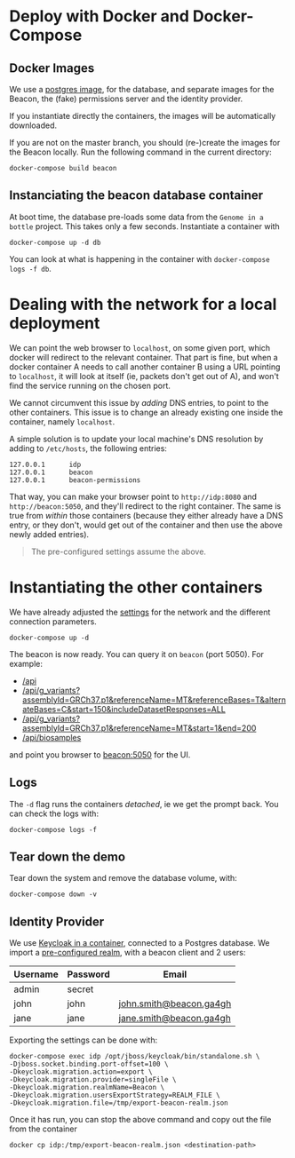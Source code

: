 # Deploy with Docker and Docker-Compose

## Docker Images

We use a [postgres image](https://github.com/docker-library/postgres/blob/34df4665bfdccf28deac2ed2924127b94489a576/9.6/alpine/Dockerfile), for the database, and separate images for the Beacon, the (fake) permissions server and the identity provider.

If you instantiate directly the containers, the images will be automatically downloaded.

If you are not on the master branch, you should (re-)create the images for the Beacon locally. Run the following command in the current directory:

	docker-compose build beacon
	

## Instanciating the beacon database container

At boot time, the database pre-loads some data from the `Genome in a bottle` project.
This takes only a few seconds. Instantiate a container with

	docker-compose up -d db

You can look at what is happening in the container with `docker-compose logs -f db`.

# Dealing with the network for a local deployment

We can point the web browser to `localhost`, on some given port,
which docker will redirect to the relevant container. That part is
fine, but when a docker container A needs to call another container B
using a URL pointing to `localhost`, it will look at itself (ie,
packets don't get out of A), and won't find the service running on the
chosen port.

We cannot circumvent this issue by _adding_ DNS entries, to point to
the other containers. This issue is to change an already existing one
inside the container, namely `localhost`.

A simple solution is to update your local machine's DNS resolution by
adding to `/etc/hosts`, the following entries:

	127.0.0.1      idp
	127.0.0.1      beacon
	127.0.0.1      beacon-permissions

That way, you can make your browser point to `http://idp:8080` and
`http://beacon:5050`, and they'll redirect to the right container. The
same is true from _within_ those containers (because they either
already have a DNS entry, or they don't, would get out of the
container and then use the above newly added entries).

> The pre-configured settings assume the above.

# Instantiating the other containers 

We have already adjusted the [settings](beacon.yml) for the network and the different connection parameters.

	docker-compose up -d

The beacon is now ready. You can query it on `beacon` (port 5050). For example:  

* [/api](http://beacon:5050/api)
* [/api/g_variants?assemblyId=GRCh37.p1&referenceName=MT&referenceBases=T&alternateBases=C&start=150&includeDatasetResponses=ALL](http://beacon:5050/api/g_variants?assemblyId=GRCh37.p1&referenceName=MT&referenceBases=T&alternateBases=C&start=150&includeDatasetResponses=ALL)
* [/api/g_variants?assemblyId=GRCh37.p1&referenceName=MT&start=1&end=200](http://beacon:5050/api/g_variants?assemblyId=GRCh37.p1&referenceName=MT&start=1&end=200)
* [/api/biosamples](http://beacon:5050/api/biosamples)

and point you browser to [beacon:5050](http://beacon:5050) for the UI.


## Logs

The `-d` flag runs the containers _detached_, ie we get the prompt back. You can check the logs with:

	docker-compose logs -f

## Tear down the demo

Tear down the system and remove the database volume, with:

	docker-compose down -v


## Identity Provider

We use [Keycloak in a container](https://registry.hub.docker.com/r/jboss/keycloak), connected to a Postgres database.
We import a [pre-configured realm](beacon-realm.json), with a beacon client and 2 users:

| Username | Password    | Email                   |
|----------|-------------|-------------------------|
| admin    | secret      |                         |
| john     | john        | john.smith@beacon.ga4gh |
| jane     | jane        | jane.smith@beacon.ga4gh |

Exporting the settings can be done with:

	docker-compose exec idp /opt/jboss/keycloak/bin/standalone.sh \
	-Djboss.socket.binding.port-offset=100 \
	-Dkeycloak.migration.action=export \
	-Dkeycloak.migration.provider=singleFile \
	-Dkeycloak.migration.realmName=Beacon \
	-Dkeycloak.migration.usersExportStrategy=REALM_FILE \
	-Dkeycloak.migration.file=/tmp/export-beacon-realm.json
	
Once it has run, you can stop the above command and copy out the file from the container

	docker cp idp:/tmp/export-beacon-realm.json <destination-path>

